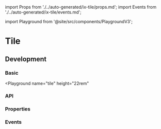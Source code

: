 import Props from './../auto-generated/ix-tile/props.md';
import Events from './../auto-generated/ix-tile/events.md';

import Playground from '@site/src/components/PlaygroundV3';

# Tile

## Development

### Basic

<Playground
name="tile"
height="22rem"
>
</Playground>

### API

### Properties

<Props />

### Events

<Events />
